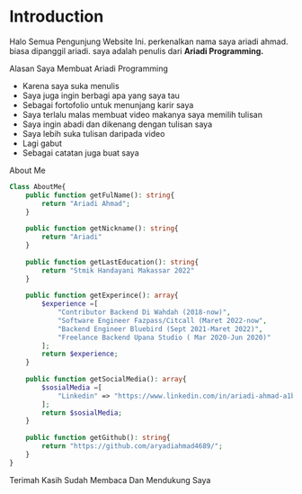 # Introduction

Halo Semua Pengunjung Website Ini. perkenalkan nama saya ariadi ahmad. biasa dipanggil ariadi. saya adalah penulis dari **Ariadi Programming.**

Alasan Saya Membuat Ariadi Programming

* Karena saya suka menulis
* Saya juga ingin berbagi apa yang saya tau
* Sebagai fortofolio untuk menunjang karir saya
* Saya terlalu malas membuat video makanya saya memilih tulisan
* Saya ingin abadi dan dikenang dengan tulisan saya
* Saya lebih suka tulisan daripada video
* Lagi gabut
* Sebagai catatan juga buat saya

About Me

```php
Class AboutMe{
    public function getFulName(): string{
        return "Ariadi Ahmad";
    }
    
    public function getNickname(): string{
        return "Ariadi"
    }
    
    public function getLastEducation(): string{
        return "Stmik Handayani Makassar 2022"
    }
    
    public function getExperince(): array{
        $experience =[
            "Contributor Backend Di Wahdah (2018-now)",
            "Software Engineer Fazpass/Citcall (Maret 2022-now",
            "Backend Engineer Bluebird (Sept 2021-Maret 2022)",
            "Freelance Backend Upana Studio ( Mar 2020-Jun 2020)"
        ];
        return $experience;
    }
    
    public function getSocialMedia(): array{
        $sosialMedia =[
            "Linkedin" => "https://www.linkedin.com/in/ariadi-ahmad-a1b21a172/",
        ];
        return $sosialMedia;
    }
    
    public function getGithub(): string{
        return "https://github.com/aryadiahmad4689/";
    }
}
```

Terimah Kasih Sudah Membaca Dan Mendukung Saya
